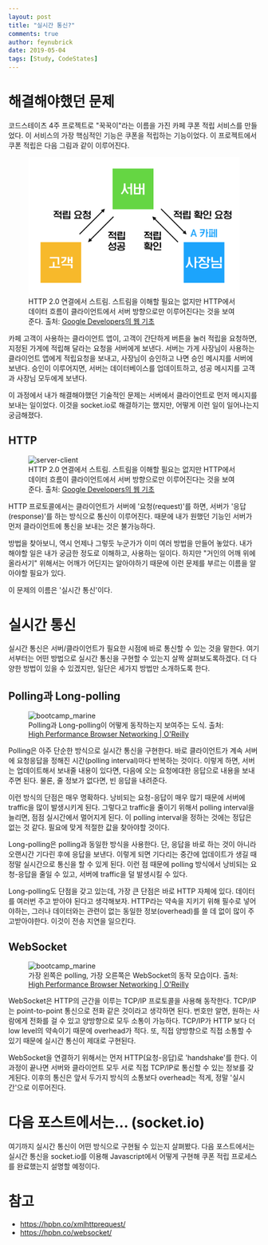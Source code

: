 ```yaml
---
layout: post
title: "실시간 통신?"
comments: true
author: feynubrick
date: 2019-05-04
tags: [Study, CodeStates]
---
```


# 해결해야했던 문제

코드스테이츠 4주 프로젝트로 "꾹꾹이"라는 이름을 가진 카페 쿠폰 적립 서비스를 만들었다.
이 서비스의 가장 핵심적인 기능은 쿠폰을 적립하는 기능이었다.
이 프로젝트에서 쿠폰 적립은 다음 그림과 같이 이루어진다.

<figure>
  <img src="/assets/figures/ggugx2_coupon.png" alt="server-client"/>
  <figcaption>HTTP 2.0 연결에서 스트림. 스트림을 이해할 필요는 없지만 HTTP에서 데이터 흐름이 클라이언트에서 서버 방향으로만 이루어진다는 것을 보여준다. 출처: <a href="https://developers.google.com/web/fundamentals/performance/http2/">Google Developers의 웹 기초</a> </figcaption>
</figure>

카페 고객이 사용하는 클라이언트 앱이, 고객이 간단하게 버튼을 눌러 적립을 요청하면, 지정된 가게에 적립해 달라는 요청을 서버에게 보낸다.
서버는 가게 사장님이 사용하는 클라이언트 앱에게 적립요청을 보내고, 사장님이 승인하고 나면 승인 메시지를 서버에 보낸다.
승인이 이루어지면, 서버는 데이터베이스를 업데이트하고, 성공 메시지를 고객과 사장님 모두에게 보낸다.

이 과정에서 내가 해결해야했던 기술적인 문제는 서버에서 클라이언트로 먼저 메시지를 보내는 일이었다.
이것을 socket.io로 해결하기는 했지만, 어떻게 이런 일이 일어나는지 궁금해졌다.

## HTTP

<figure>
  <img src="https://developers.google.com/web/fundamentals/performance/http2/images/multiplexing01.svg" alt="server-client"/>
  <figcaption>HTTP 2.0 연결에서 스트림. 스트림을 이해할 필요는 없지만 HTTP에서 데이터 흐름이 클라이언트에서 서버 방향으로만 이루어진다는 것을 보여준다. 출처: <a href="https://developers.google.com/web/fundamentals/performance/http2/">Google Developers의 웹 기초</a> </figcaption>
</figure>

HTTP 프로토콜에서는 클라이언트가 서버에 '요청(request)'를 하면, 서버가 '응답(response)'를 하는 방식으로 통신이 이루어진다.
때문에 내가 원했던 기능인 서버가 먼저 클라이언트에 통신을 보내는 것은 불가능하다.

방법을 찾아보니, 역시 언제나 그렇듯 누군가가 이미 여러 방법을 만들어 놓았다.
내가 해야할 일은 내가 궁금한 정도로 이해하고, 사용하는 일이다.
하지만 "거인의 어깨 위에 올라서기" 위해서는 어깨가 어딘지는 알아야하기 때문에 이런 문제를 부르는 이름을 알아야할 필요가 있다.

이 문제의 이름은 '실시간 통신'이다.

# 실시간 통신

실시간 통신은 서버/클라이언트가 필요한 시점에 바로 통신할 수 있는 것을 말한다.
여기서부터는 어떤 방법으로 실시간 통신을 구현할 수 있는지 살짝 살펴보도록하겠다.
더 다양한 방법이 있을 수 있겠지만, 일단은 세가지 방법만 소개하도록 한다.

## Polling과 Long-polling

<figure>
  <img src="https://hpbn.co/assets/diagrams/4ee6145071a2992920f9681c069824a4.svg" alt="bootcamp_marine"/>
  <figcaption>Polling과 Long-polling이 어떻게 동작하는지 보여주는 도식. 출처: <a href="https://hpbn.co/xmlhttprequest/">High Performance Browser Networking | O'Reilly</a> </figcaption>
</figure>

Polling은 아주 단순한 방식으로 실시간 통신을 구현한다.
바로 클라이언트가 계속 서버에 요청응답을 정해진 시간(polling interval)마다 반복하는 것이다.
이렇게 하면, 서버는 업데이트해서 보내줄 내용이 있다면, 다음에 오는 요청에대한 응답으로 내용을 보내주면 된다.
물론, 줄 정보가 없다면, 빈 응답을 내려준다.

이런 방식의 단점은 매우 명확하다.
낭비되는 요청-응답이 매우 많기 때문에 서버에 traffic을 많이 발생시키게 된다.
그렇다고 traffic을 줄이기 위해서 polling interval을 늘리면, 점점 실시간에서 멀어지게 된다. 이 polling interval을 정하는 것에는 정답은 없는 것 같다. 필요에 맞게 적절한 값을 찾아야할 것이다.

Long-polling은 polling과 동일한 방식을 사용한다.
단, 응답을 바로 하는 것이 아니라 오랜시간 기다린 후에 응답을 보낸다.
이렇게 되면 기다리는 중간에 업데이트가 생길 때 정말 실시간으로 통신을 할 수 있게 된다.
이런 점 때문에 polling 방식에서 낭비되는 요청-응답을 줄일 수 있고, 서버에 traffic을 덜 발생시킬 수 있다. 

Long-polling도 단점을 갖고 있는데, 가장 큰 단점은 바로 HTTP 자체에 있다.
데이터를 여러번 주고 받아야 된다고 생각해보자.
HTTP라는 약속을 지키기 위해 필수로 넣어야하는, 그러나 데이터와는 관련이 없는 동일한 정보(overhead)를 쓸 데 없이 많이 주고받아야한다.
이것이 전송 지연을 일으킨다.

## WebSocket

<figure>
  <img src="https://hpbn.co/assets/diagrams/1a8db2948eb2aad0dd47470c6c011a42.svg" alt="bootcamp_marine"/>
  <figcaption>가장 왼쪽은 polling, 가장 오른쪽은 WebSocket의 동작 모습이다. 출처: <a href="https://hpbn.co/websocket/">High Performance Browser Networking | O'Reilly</a> </figcaption>
</figure>

WebSocket은 HTTP의 근간을 이루는 TCP/IP 프로토콜을 사용해 동작한다.
TCP/IP는 point-to-point 통신으로 전화 같은 것이라고 생각하면 된다.
번호만 알면, 원하는 사람에게 전화를 걸 수 있고 양방향으로 모두 소통이 가능하다.
TCP/IP가 HTTP 보다 더 low level의 약속이기 때문에 overhead가 적다.
또, 직접 양방향으로 직접 소통할 수 있기 때문에 실시간 통신이 제대로 구현된다.

WebSocket을 연결하기 위해서는 먼저 HTTP(요청-응답)로 'handshake'를 한다.
이 과정이 끝나면 서버와 클라이언트 모두 서로 직접 TCP/IP로 통신할 수 있는 정보를 갖게된다.
이후의 통신은 앞서 두가지 방식의 소통보다 overhead는 적게, 정말 '실시간'으로 이루어진다.

# 다음 포스트에서는... (socket.io)

여기까지 실시간 통신이 어떤 방식으로 구현될 수 있는지 살펴봤다.
다음 포스트에서는 실시간 통신을 socket.io를 이용해 Javascript에서 어떻게 구현해 쿠폰 적립 프로세스를 완료했는지 설명할 예정이다.

# 참고

- https://hpbn.co/xmlhttprequest/
- https://hpbn.co/websocket/